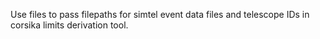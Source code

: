 Use files to pass filepaths for simtel event data files and telescope IDs in corsika limits derivation tool.
